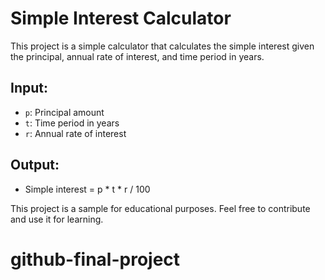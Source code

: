 # Simple Interest Calculator

This project is a simple calculator that calculates the simple interest given the principal, annual rate of interest, and time period in years.

## Input:
- `p`: Principal amount
- `t`: Time period in years
- `r`: Annual rate of interest

## Output:
- Simple interest = p * t * r / 100

This project is a sample for educational purposes. Feel free to contribute and use it for learning.

# github-final-project
